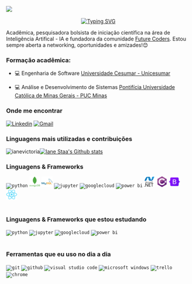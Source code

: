 <img src="https://media.giphy.com/media/v1.Y2lkPTc5MGI3NjExMDdiNTNkZWM3NTg2ZWE3Mjg1ZDVmZDU3Y2Q2NTBlYTY5ZWQwZGRmYyZlcD12MV9pbnRlcm5hbF9naWZzX2dpZklkJmN0PXM/lGhBlBMIN2XsEteTN3/giphy.gif" width="100"> 

<p align="center">
  <a href="https://git.io/typing-svg"><img src="https://readme-typing-svg.demolab.com?font=Fira+Code&weight=500&duration=4023&pause=800&color=1969F7&center=true&vCenter=true&repeat=verdadeiro&random=falso&width=435&lines=Olá!+Sou+a+Iane+Vict%C3%B3ria!%F0%9F%98%8A;👋🏼+Boas+vindas!" alt="Typing SVG" /></a>
</p>

Acadêmica, pesquisadora bolsista de iniciação científica na área de Inteligência Artifical - IA e fundadora da comunidade [Future Coders](https://linktr.ee/futurecoders). Estou sempre aberta a networking, oportunidades e amizades!😊

<h3>Formação acadêmica:</h3> 

- 💻 Engenharia de Software [Universidade Cesumar - Unicesumar](https://www.unicesumar.edu.br/)

- 💻 Análise e Desenvolvimento de Sistemas [Pontifícia Universidade Católica de Minas Gerais - PUC Minas](https://www.pucminas.br/)

<h3>Onde me encontrar</h3> 

[![Linkedin](https://img.shields.io/badge/-ianevictória-0A66C2?style=for-the-badge&logo=linkedin&link=https://www.linkedin.com/in/iane-victória/)](https://www.linkedin.com/in/iane-victória/)
[![Gmail](https://img.shields.io/badge/-ianevictoria.tec-white?style=for-the-badge&logo=Gmail&logoColor=red&link=mailto:ianevictoria.tec@gmail.com)](mailto:ianevictoria.tec@gmail.com)

<h3>Linguagens mais utilizadas e contribuições</h3>

<p><img align="left" src="https://github-readme-stats.vercel.app/api/top-langs?username=ianevictoria&show_icons=true&locale=en&layout=compact" alt="ianevictoria" /></p>

<div align="left"> 

<a href="https://github.com/anuraghazra/github-readme-stats#gh-light-mode-only">
<img height=259 src="https://github-readme-stats-git-masterrstaa-rickstaa.vercel.app/api?username=ianevictoria&show_icons=true&line_height=28&hide_border=true&card_width=347&include_all_commits=true&role=owner,collaborator&show=reviews,discussions_answered&rank_icon=percentile&exclude_repo=github-readme-stats&theme=default#gh-light-mode-only" alt="Iane Staa's Github stats" />
</a>

<br/>

<h3>Linguagens & Frameworks</h3>

<code><img title="Python" alt="python" width="30px" src="https://cdn.jsdelivr.net/gh/devicons/devicon/icons/python/python-original.svg" /></code>
<code><img title="MongoDB" alt="mongodb" width="30px" src="https://github.com/devicons/devicon/blob/master/icons/mongodb/mongodb-plain-wordmark.svg" /></code>
<code><img title="MySQL" alt="mysql" width="30px" src="https://github.com/devicons/devicon/blob/master/icons/mysql/mysql-original-wordmark.svg" /></code>
<code><img title="Jupyter" alt="jupyter" width="30px" src="https://cdn.jsdelivr.net/gh/devicons/devicon/icons/jupyter/jupyter-original-wordmark.svg" /></code> 
<code><img title="Googlecloud" alt="googlecloud" width="30px" src="https://cdn.jsdelivr.net/gh/devicons/devicon/icons/googlecloud/googlecloud-original.svg" /></code>
<code><img title="Power BI" alt="power bi" width="30px" src="https://user-images.githubusercontent.com/92809543/147506898-cf34755f-ee0d-484e-8239-cb1ecb4982e4.png" /></code>
<code><img title="Dotnet" alt="dotnet" width="30px" src="https://github.com/devicons/devicon/blob/master/icons/dot-net/dot-net-original-wordmark.svg" /></code>
<code><img title="Csharp" alt="csharp" width="30px" src="https://github.com/devicons/devicon/blob/master/icons/csharp/csharp-original.svg" /></code>
<code><img title="Bootstrap" alt="bootstrap" width="30px" src="https://github.com/devicons/devicon/blob/master/icons/bootstrap/bootstrap-original.svg" /></code>
<code><img title="React" alt="react" width="30px" src="https://github.com/devicons/devicon/blob/master/icons/react/react-original.svg" /></code>
</br></br>

<h3>Linguagens & Frameworks que estou estudando</h3>

<code><img title="Python" alt="python" width="30px" src="https://cdn.jsdelivr.net/gh/devicons/devicon/icons/python/python-original.svg" /></code>
<code><img title="Jupyter" alt="jupyter" width="30px" src="https://cdn.jsdelivr.net/gh/devicons/devicon/icons/jupyter/jupyter-original-wordmark.svg" /></code> 
<code><img title="Googlecloud" alt="googlecloud" width="30px" src="https://cdn.jsdelivr.net/gh/devicons/devicon/icons/googlecloud/googlecloud-original.svg" /></code>
<code><img title="Power BI" alt="power bi" width="30px" src="https://user-images.githubusercontent.com/92809543/147506898-cf34755f-ee0d-484e-8239-cb1ecb4982e4.png" /></code>
</br></br>

<h3>Ferramentas que eu uso no dia a dia</h3>
<code><img title="Git" alt="git" width="30px" src="https://cdn.jsdelivr.net/gh/devicons/devicon/icons/git/git-plain.svg" /></code>
<code><img title="GitHub" alt="github" width="30px" src="https://cdn.jsdelivr.net/gh/devicons/devicon/icons/github/github-original.svg" /></code>
<code><img title="VS Code" alt="visual studio code" width="30px" src="https://cdn.jsdelivr.net/gh/devicons/devicon/icons/vscode/vscode-original.svg" /></code>
<code><img title="MS Windows" alt="microsoft windows" width="30px" src="https://cdn.jsdelivr.net/gh/devicons/devicon/icons/windows8/windows8-original.svg" /></code>
<code><img title="Trello" alt="trello" width="30px" src="https://cdn.jsdelivr.net/gh/devicons/devicon/icons/trello/trello-plain.svg" /></code>
<code><img title="Chrome" alt="chrome" width="30px" src="https://cdn.jsdelivr.net/gh/devicons/devicon/icons/chrome/chrome-original.svg" /></code>
</br></br>
